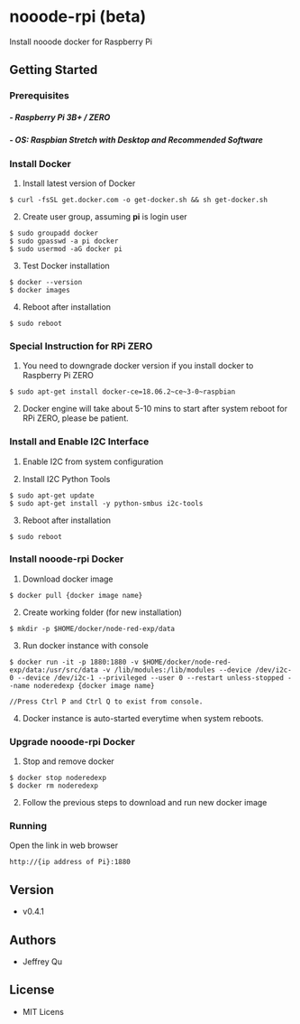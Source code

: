 # nooode-rpi (beta)
Install nooode docker for Raspberry Pi

## Getting Started

### Prerequisites

##### - Raspberry Pi 3B+ / ZERO
##### - OS: Raspbian Stretch with Desktop and Recommended Software


### Install Docker

1. Install latest version of Docker
```console
$ curl -fsSL get.docker.com -o get-docker.sh && sh get-docker.sh
```

2. Create user group, assuming **pi** is login user
```console
$ sudo groupadd docker
$ sudo gpasswd -a pi docker
$ sudo usermod -aG docker pi
```

3. Test Docker installation
```console
$ docker --version
$ docker images
```

4. Reboot after installation
```console
$ sudo reboot
```

### Special Instruction for RPi ZERO

1. You need to downgrade docker version if you install docker to Raspberry Pi ZERO
```console
$ sudo apt-get install docker-ce=18.06.2~ce~3-0~raspbian
```
2. Docker engine will take about 5-10 mins to start after system reboot for RPi ZERO, please be patient.

### Install and Enable I2C Interface

1. Enable I2C from system configuration

2. Install I2C Python Tools
```console
$ sudo apt-get update
$ sudo apt-get install -y python-smbus i2c-tools
```

3. Reboot after installation
```console
$ sudo reboot
```

### Install nooode-rpi Docker

1. Download docker image
```console
$ docker pull {docker image name}
```

2. Create working folder (for new installation)
```console
$ mkdir -p $HOME/docker/node-red-exp/data
```

3. Run docker instance with console
```console
$ docker run -it -p 1880:1880 -v $HOME/docker/node-red-exp/data:/usr/src/data -v /lib/modules:/lib/modules --device /dev/i2c-0 --device /dev/i2c-1 --privileged --user 0 --restart unless-stopped --name noderedexp {docker image name}

//Press Ctrl P and Ctrl Q to exist from console.
```

4. Docker instance is auto-started everytime when system reboots.


### Upgrade nooode-rpi Docker

1. Stop and remove docker
```console
$ docker stop noderedexp
$ docker rm noderedexp
```
2. Follow the previous steps to download and run new docker image


### Running

Open the link in web browser
```console
http://{ip address of Pi}:1880
```

## Version
* v0.4.1

## Authors
* Jeffrey Qu

## License
* MIT Licens

